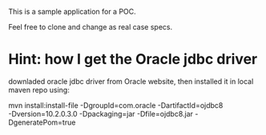 This is a sample application for a POC. 

Feel free to clone and change as real case specs.

# Hint: how I get the Oracle jdbc driver
downladed oracle jdbc driver from Oracle website, then installed it in 
local maven repo using:

mvn install:install-file -DgroupId=com.oracle -DartifactId=ojdbc8 \
     -Dversion=10.2.0.3.0 -Dpackaging=jar -Dfile=ojdbc8.jar -DgeneratePom=true